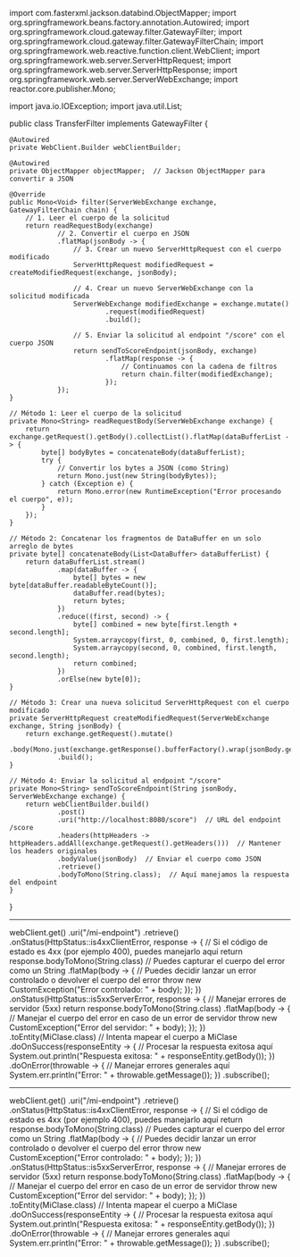 import com.fasterxml.jackson.databind.ObjectMapper;
import org.springframework.beans.factory.annotation.Autowired;
import org.springframework.cloud.gateway.filter.GatewayFilter;
import org.springframework.cloud.gateway.filter.GatewayFilterChain;
import org.springframework.web.reactive.function.client.WebClient;
import org.springframework.web.server.ServerHttpRequest;
import org.springframework.web.server.ServerHttpResponse;
import org.springframework.web.server.ServerWebExchange;
import reactor.core.publisher.Mono;

import java.io.IOException;
import java.util.List;

public class TransferFilter implements GatewayFilter {

    @Autowired
    private WebClient.Builder webClientBuilder;

    @Autowired
    private ObjectMapper objectMapper;  // Jackson ObjectMapper para convertir a JSON

    @Override
    public Mono<Void> filter(ServerWebExchange exchange, GatewayFilterChain chain) {
        // 1. Leer el cuerpo de la solicitud
        return readRequestBody(exchange)
                // 2. Convertir el cuerpo en JSON
                .flatMap(jsonBody -> {
                    // 3. Crear un nuevo ServerHttpRequest con el cuerpo modificado
                    ServerHttpRequest modifiedRequest = createModifiedRequest(exchange, jsonBody);

                    // 4. Crear un nuevo ServerWebExchange con la solicitud modificada
                    ServerWebExchange modifiedExchange = exchange.mutate()
                            .request(modifiedRequest)
                            .build();

                    // 5. Enviar la solicitud al endpoint "/score" con el cuerpo JSON
                    return sendToScoreEndpoint(jsonBody, exchange)
                            .flatMap(response -> {
                                // Continuamos con la cadena de filtros
                                return chain.filter(modifiedExchange);
                            });
                });
    }

    // Método 1: Leer el cuerpo de la solicitud
    private Mono<String> readRequestBody(ServerWebExchange exchange) {
        return exchange.getRequest().getBody().collectList().flatMap(dataBufferList -> {
            byte[] bodyBytes = concatenateBody(dataBufferList);
            try {
                // Convertir los bytes a JSON (como String)
                return Mono.just(new String(bodyBytes));
            } catch (Exception e) {
                return Mono.error(new RuntimeException("Error procesando el cuerpo", e));
            }
        });
    }

    // Método 2: Concatenar los fragmentos de DataBuffer en un solo arreglo de bytes
    private byte[] concatenateBody(List<DataBuffer> dataBufferList) {
        return dataBufferList.stream()
                .map(dataBuffer -> {
                    byte[] bytes = new byte[dataBuffer.readableByteCount()];
                    dataBuffer.read(bytes);
                    return bytes;
                })
                .reduce((first, second) -> {
                    byte[] combined = new byte[first.length + second.length];
                    System.arraycopy(first, 0, combined, 0, first.length);
                    System.arraycopy(second, 0, combined, first.length, second.length);
                    return combined;
                })
                .orElse(new byte[0]);
    }

    // Método 3: Crear una nueva solicitud ServerHttpRequest con el cuerpo modificado
    private ServerHttpRequest createModifiedRequest(ServerWebExchange exchange, String jsonBody) {
        return exchange.getRequest().mutate()
                .body(Mono.just(exchange.getResponse().bufferFactory().wrap(jsonBody.getBytes())))
                .build();
    }

    // Método 4: Enviar la solicitud al endpoint "/score"
    private Mono<String> sendToScoreEndpoint(String jsonBody, ServerWebExchange exchange) {
        return webClientBuilder.build()
                .post()
                .uri("http://localhost:8080/score")  // URL del endpoint /score
                .headers(httpHeaders -> httpHeaders.addAll(exchange.getRequest().getHeaders()))  // Mantener los headers originales
                .bodyValue(jsonBody)  // Enviar el cuerpo como JSON
                .retrieve()
                .bodyToMono(String.class);  // Aquí manejamos la respuesta del endpoint
    }
}
*******

webClient.get()
    .uri("/mi-endpoint")
    .retrieve()
    .onStatus(HttpStatus::is4xxClientError, response -> {
        // Si el código de estado es 4xx (por ejemplo 400), puedes manejarlo aquí
        return response.bodyToMono(String.class)  // Puedes capturar el cuerpo del error como un String
                .flatMap(body -> {
                    // Puedes decidir lanzar un error controlado o devolver el cuerpo del error
                    throw new CustomException("Error controlado: " + body);
                });
    })
    .onStatus(HttpStatus::is5xxServerError, response -> {
        // Manejar errores de servidor (5xx)
        return response.bodyToMono(String.class)
                .flatMap(body -> {
                    // Manejar el cuerpo del error en caso de un error de servidor
                    throw new CustomException("Error del servidor: " + body);
                });
    })
    .toEntity(MiClase.class)  // Intenta mapear el cuerpo a MiClase
    .doOnSuccess(responseEntity -> {
        // Procesar la respuesta exitosa aquí
        System.out.println("Respuesta exitosa: " + responseEntity.getBody());
    })
    .doOnError(throwable -> {
        // Manejar errores generales aquí
        System.err.println("Error: " + throwable.getMessage());
    })
    .subscribe();





******

webClient.get()
    .uri("/mi-endpoint")
    .retrieve()
    .onStatus(HttpStatus::is4xxClientError, response -> {
        // Si el código de estado es 4xx (por ejemplo 400), puedes manejarlo aquí
        return response.bodyToMono(String.class)  // Puedes capturar el cuerpo del error como un String
                .flatMap(body -> {
                    // Puedes decidir lanzar un error controlado o devolver el cuerpo del error
                    throw new CustomException("Error controlado: " + body);
                });
    })
    .onStatus(HttpStatus::is5xxServerError, response -> {
        // Manejar errores de servidor (5xx)
        return response.bodyToMono(String.class)
                .flatMap(body -> {
                    // Manejar el cuerpo del error en caso de un error de servidor
                    throw new CustomException("Error del servidor: " + body);
                });
    })
    .toEntity(MiClase.class)  // Intenta mapear el cuerpo a MiClase
    .doOnSuccess(responseEntity -> {
        // Procesar la respuesta exitosa aquí
        System.out.println("Respuesta exitosa: " + responseEntity.getBody());
    })
    .doOnError(throwable -> {
        // Manejar errores generales aquí
        System.err.println("Error: " + throwable.getMessage());
    })
    .subscribe();

